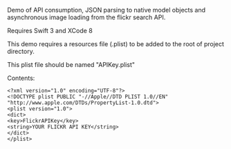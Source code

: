 
Demo of API consumption, JSON parsing to native model objects and asynchronous image loading from the flickr search API.

Requires Swift 3 and XCode 8

This demo requires a resources file (.plist) to be added to the root of project directory.

This plist file should be named "APIKey.plist"

Contents: 

```
<?xml version="1.0" encoding="UTF-8"?>
<!DOCTYPE plist PUBLIC "-//Apple//DTD PLIST 1.0//EN" "http://www.apple.com/DTDs/PropertyList-1.0.dtd">
<plist version="1.0">
<dict>
<key>FlickrAPIKey</key>
<string>YOUR FLICKR API KEY</string>
</dict>
</plist>
```

